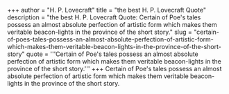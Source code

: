 +++
author = "H. P. Lovecraft"
title = "the best H. P. Lovecraft Quote"
description = "the best H. P. Lovecraft Quote: Certain of Poe's tales possess an almost absolute perfection of artistic form which makes them veritable beacon-lights in the province of the short story."
slug = "certain-of-poes-tales-possess-an-almost-absolute-perfection-of-artistic-form-which-makes-them-veritable-beacon-lights-in-the-province-of-the-short-story"
quote = '''Certain of Poe's tales possess an almost absolute perfection of artistic form which makes them veritable beacon-lights in the province of the short story.'''
+++
Certain of Poe's tales possess an almost absolute perfection of artistic form which makes them veritable beacon-lights in the province of the short story.
